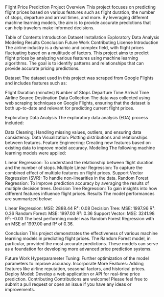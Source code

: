 Flight Price Prediction
Project Overview
This project focuses on predicting flight prices based on various features such as flight duration, the number of stops, departure and arrival times, and more. By leveraging different machine learning models, the aim is to provide accurate predictions that can help travelers make informed decisions.

Table of Contents
Introduction
Dataset
Installation
Exploratory Data Analysis
Modeling
Results
Conclusion
Future Work
Contributing
License
Introduction
The airline industry is a dynamic and complex field, with flight prices fluctuating based on a multitude of factors. This project aims to predict flight prices by analyzing various features using machine learning algorithms. The goal is to identify patterns and relationships that can provide accurate pricing predictions.

Dataset
The dataset used in this project was scraped from Google Flights and includes features such as:

Flight Duration (minutes)
Number of Stops
Departure Time
Arrival Time
Airline
Source
Destination
Data Collection
The data was collected using web scraping techniques on Google Flights, ensuring that the dataset is both up-to-date and relevant for predicting current flight prices.

Exploratory Data Analysis
The exploratory data analysis (EDA) process included:

Data Cleaning: Handling missing values, outliers, and ensuring data consistency.
Data Visualization: Plotting distributions and relationships between features.
Feature Engineering: Creating new features based on existing data to improve model accuracy.
Modeling
The following machine learning models were applied:

Linear Regression: To understand the relationship between flight duration and the number of stops.
Multiple Linear Regression: To capture the combined effect of multiple features on flight prices.
Support Vector Regression (SVR): To handle non-linearities in the data.
Random Forest Regression: To improve prediction accuracy by averaging the results of multiple decision trees.
Decision Tree Regression: To gain insights into how different features influence flight prices.
Results
The model performances are summarized below:

Linear Regression:
MSE: 2888.44
R²: 0.08
Decision Tree:
MSE: 1997.96
R²: 0.36
Random Forest:
MSE: 1997.00
R²: 0.36
Support Vector:
MSE: 3241.98
R²: -0.03
The best performing model was Random Forest Regression with an MSE of 1997.00 and R² of 0.36.

Conclusion
This project demonstrates the effectiveness of various machine learning models in predicting flight prices. The Random Forest model, in particular, provided the most accurate predictions. These models can serve as a foundation for developing more advanced price prediction systems.

Future Work
Hyperparameter Tuning: Further optimization of the model parameters to improve accuracy.
Incorporate More Features: Adding features like airline reputation, seasonal factors, and historical prices.
Deploy Model: Develop a web application or API for real-time price prediction.
Contributing
Contributions are welcome! Please feel free to submit a pull request or open an issue if you have any ideas or improvements.
